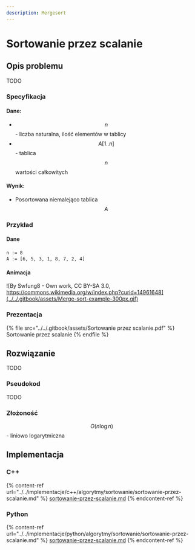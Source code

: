 ```yaml
---
description: Mergesort
---
```


# Sortowanie przez scalanie

## Opis problemu

TODO

### Specyfikacja

#### Dane:

* $$n$$ - liczba naturalna, ilość elementów w tablicy
* $$A[1..n]$$ - tablica $$n$$ wartości całkowitych

#### Wynik:

* Posortowana niemalejąco tablica $$A$$ 

### Przykład

#### Dane

```
n := 8
A := [6, 5, 3, 1, 8, 7, 2, 4]
```

#### Animacja

![By Swfung8 - Own work, CC BY-SA 3.0, https://commons.wikimedia.org/w/index.php?curid=14961648](../../.gitbook/assets/Merge-sort-example-300px.gif)

### Prezentacja

{% file src="../../.gitbook/assets/Sortowanie przez scalanie.pdf" %}
Sortowanie przez scalanie
{% endfile %}

## Rozwiązanie

TODO

### Pseudokod

TODO

### Złożoność

$$O(n\log{n})$$ - liniowo logarytmiczna

## Implementacja

### C++

{% content-ref url="../../implementacje/c++/algorytmy/sortowanie/sortowanie-przez-scalanie.md" %}
[sortowanie-przez-scalanie.md](../../implementacje/c++/algorytmy/sortowanie/sortowanie-przez-scalanie.md)
{% endcontent-ref %}

### Python

{% content-ref url="../../implementacje/python/algorytmy/sortowanie/sortowanie-przez-scalanie.md" %}
[sortowanie-przez-scalanie.md](../../implementacje/python/algorytmy/sortowanie/sortowanie-przez-scalanie.md)
{% endcontent-ref %}
